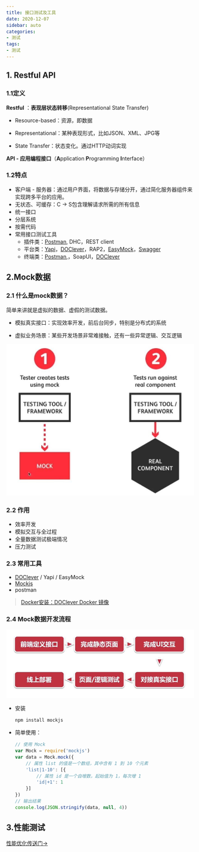 ```yaml
---
title: 接口测试及工具
date: 2020-12-07
sidebar: auto
categories: 
- 测试
tags: 
- 测试
---
```


## 1. Restful API

### 1.1定义

**Restful** ：**表现层状态转移**(Representational State Transfer)

+ Resource-based：资源，即数据

+ Representational：某种表现形式，比如JSON、XML、JPG等

+ State Transfer：状态变化。通过HTTP动词实现

  

**API - 应用编程接口**（**A**pplication **P**rogramming **I**nterface）

### 1.2特点

+ 客户端 - 服务器：通过用户界面，将数据与存储分开，通过简化服务器组件来实现跨多平台的应用。
+ 无状态、可缓存：C -> S包含理解请求所需的所有信息
+ 统一接口
+ 分层系统
+ 按需代码
+ 常用接口测试工具
  + 插件类：[Postman](https://www.postman.com/), DHC，REST client
  + 平台类：[Yapi](https://yapi.baidu.com/)，[DOClever](http://doclever.cn/controller/index/index.html)，RAP2，[EasyMock](https://www.easy-mock.com/login)，[Swagger](https://swagger.io/)
  + 终端类：[Postman](https://www.postman.com/),，SoapUI，[DOClever](http://doclever.cn/controller/index/index.html)

## 2.Mock数据

### 2.1 什么是mock数据？

简单来讲就是虚拟的数据、虚假的测试数据。

+ 模拟真实接口：实现效率开发，前后台同步，特别是分布式的系统

+ 虚拟业务场景：某些开发场景非常难接触，还有一些异常逻辑、交互逻辑

  

![](../../../images/test/what-mock.jpg)

### 2.2 作用

+ 效率开发
+ 模拟交互与全过程
+ 全量数据测试极端情况
+ 压力测试

### 2.3 常用工具

+ [DOClever](http://doclever.cn/controller/index/index.html) / Yapi / EasyMock
+ [Mockjs](https://github.com/nuysoft/Mock/wiki/Getting-Started)
+ postman

> [Docker安装：DOClever Docker 镜像](https://github.com/sx1989827/DOClever/tree/master/docker)

### 2.4 Mock数据开发流程

![](../../../images/test/mock-step.jpg)

+ 安装

  ```bash
  npm install mockjs
  ```

+ 简单使用：

  ```js
  // 使用 Mock
  var Mock = require('mockjs')
  var data = Mock.mock({
      // 属性 list 的值是一个数组，其中含有 1 到 10 个元素
      'list|1-10': [{
          // 属性 id 是一个自增数，起始值为 1，每次增 1
          'id|+1': 1
      }]
  })
  // 输出结果
  console.log(JSON.stringify(data, null, 4))
  ```

  

  

## 3.性能测试

[性能优化传送门→](../optimize/前端性能优化.md)
